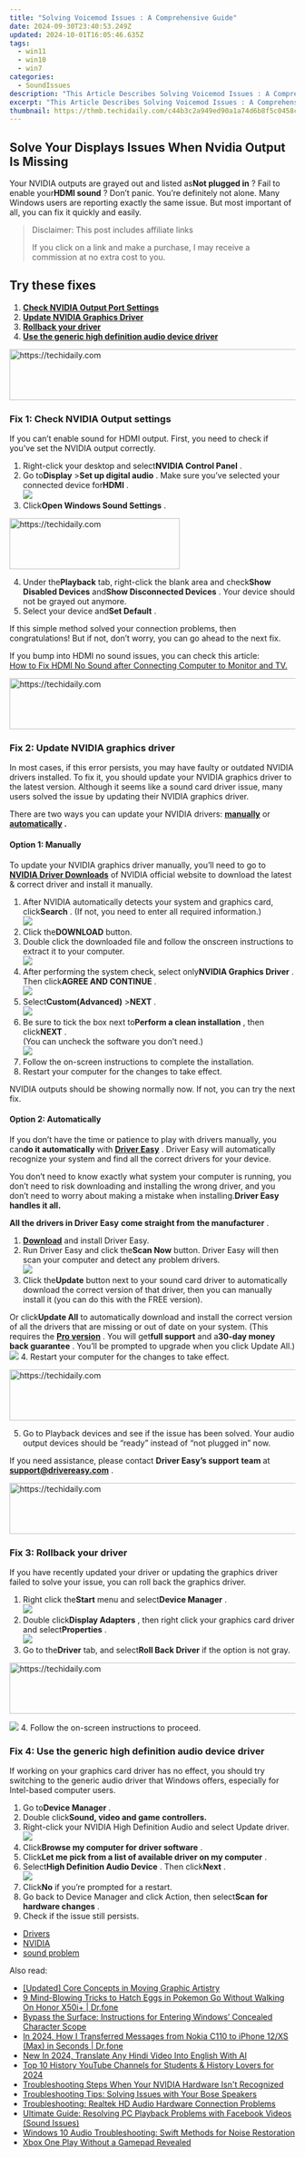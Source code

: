 ```yaml
---
title: "Solving Voicemod Issues : A Comprehensive Guide"
date: 2024-09-30T23:40:53.249Z
updated: 2024-10-01T16:05:46.635Z
tags:
  - win11
  - win10
  - win7
categories:
  - SoundIssues
description: "This Article Describes Solving Voicemod Issues : A Comprehensive Guide"
excerpt: "This Article Describes Solving Voicemod Issues : A Comprehensive Guide"
thumbnail: https://thmb.techidaily.com/c44b3c2a949ed90a1a74d6b8f5c0458cbf8a943f8d64ce0fc757b91844bd2888.jpg
---
```


## Solve Your Displays Issues When Nvidia Output Is Missing

Your NVIDIA outputs are grayed out and listed as**Not plugged in** ? Fail to enable your**HDMI sound** ? Don’t panic. You’re definitely not alone. Many Windows users are reporting exactly the same issue. But most important of all, you can fix it quickly and easily.

>  Disclaimer: This post includes affiliate links
>
>  If you click on a link and make a purchase, I may receive a commission at no extra cost to you.
>

## Try these fixes

1. **[Check NVIDIA Output Port Settings](https://tools.techidaily.com/drivereasy/download/)**
2. **[Update NVIDIA Graphics Driver](https://tools.techidaily.com/drivereasy/download/)**
3. **[Rollback your driver](https://tools.techidaily.com/drivereasy/download/)**
4. **[Use the generic high definition audio device driver](https://tools.techidaily.com/drivereasy/download/)**

<!-- affiliate ads begin -->
<a href="https://appsumo.8odi.net/c/5597632/2105863/7443" target="_top" id="2105863">
  <img src="//a.impactradius-go.com/display-ad/7443-2105863" border="0" alt="https://techidaily.com" width="728" height="90"/>
</a>
<img height="0" width="0" src="https://appsumo.8odi.net/i/5597632/2105863/7443" style="position:absolute;visibility:hidden;" border="0" />
<!-- affiliate ads end -->

### Fix 1: Check NVIDIA Output settings

 If you can’t enable sound for HDMI output. First, you need to check if you’ve set the NVIDIA output correctly.

1. Right-click your desktop and select**NVIDIA Control Panel** .
2. Go to**Display** \>**Set up digital audio** . Make sure you’ve selected your connected device for**HDMI** .  
![](https://images.drivereasy.com/wp-content/uploads/2019/12/set-up.jpg)
3. Click**Open Windows Sound Settings** .

<!-- affiliate ads begin -->
<a href="https://aligracehair.sjv.io/c/5597632/2135413/19272" target="_top" id="2135413">
  <img src="//a.impactradius-go.com/display-ad/19272-2135413" border="0" alt="https://techidaily.com" width="300" height="90"/>
</a>
<img height="0" width="0" src="https://aligracehair.sjv.io/i/5597632/2135413/19272" style="position:absolute;visibility:hidden;" border="0" />
<!-- affiliate ads end -->

4. Under the**Playback** tab, right-click the blank area and check**Show Disabled Devices** and**Show Disconnected Devices** . Your device should not be grayed out anymore.
5. Select your device and**Set Default** .

 If this simple method solved your connection problems, then congratulations! But if not, don’t worry, you can go ahead to the next fix.

 If you bump into HDMI no sound issues, you can check this article:  
[How to Fix HDMI No Sound after Connecting Computer to Monitor and TV.](https://tools.techidaily.com/drivereasy/download/)

<!-- affiliate ads begin -->
<a href="https://appsumo.8odi.net/c/5597632/2037359/7443" target="_top" id="2037359">
  <img src="//a.impactradius-go.com/display-ad/7443-2037359" border="0" alt="https://techidaily.com" width="728" height="90"/>
</a>
<img height="0" width="0" src="https://appsumo.8odi.net/i/5597632/2037359/7443" style="position:absolute;visibility:hidden;" border="0" />
<!-- affiliate ads end -->

### Fix 2: Update NVIDIA graphics driver

 In most cases, if this error persists, you may have faulty or outdated NVIDIA drivers installed. To fix it, you should update your NVIDIA graphics driver to the latest version. Although it seems like a sound card driver issue, many users solved the issue by updating their NVIDIA graphics driver.

 There are two ways you can update your NVIDIA drivers: **[manually](https://tools.techidaily.com/drivereasy/download/)**  or **[automatically](https://tools.techidaily.com/drivereasy/download/) .**

#### Option 1: Manually

 To update your NVIDIA graphics driver manually, you’ll need to go to **[NVIDIA Driver Downloads](https://www.nvidia.com/Download/index.aspx?lang=en-us)**  of NVIDIA official website to download the latest & correct driver and install it manually.

1. After NVIDIA automatically detects your system and graphics card, click**Search** . (If not, you need to enter all required information.)  
![](https://images.drivereasy.com/wp-content/uploads/2019/12/driver-downloads.jpg)
2. Click the**DOWNLOAD** button.
3. Double click the downloaded file and follow the onscreen instructions to extract it to your computer.  
![](https://images.drivereasy.com/wp-content/uploads/2019/12/extract.jpg)
4. After performing the system check, select only**NVIDIA Graphics Driver** . Then click**AGREE AND CONTINUE** .  
![](https://images.drivereasy.com/wp-content/uploads/2019/12/select.jpg)
5. Select**Custom(Advanced)** \>**NEXT** .  
![](https://images.drivereasy.com/wp-content/uploads/2019/12/installation-options.jpg)
6. Be sure to tick the box next to**Perform a clean installation** , then click**NEXT** .  
 (You can uncheck the software you don’t need.)  
![](https://images.drivereasy.com/wp-content/uploads/2019/12/perform-a-clean-install.jpg)
7. Follow the on-screen instructions to complete the installation.
8. Restart your computer for the changes to take effect.

 NVIDIA outputs should be showing normally now. If not, you can try the next fix.

#### Option 2: Automatically

 If you don’t have the time or patience to play with drivers manually, you can**do it automatically** with **[Driver Easy](https://tools.techidaily.com/drivereasy/download/)**  . Driver Easy will automatically recognize your system and find all the correct drivers for your device.

 You don’t need to know exactly what system your computer is running, you don’t need to risk downloading and installing the wrong driver, and you don’t need to worry about making a mistake when installing.**Driver Easy handles it all.**

**All the drivers in Driver Easy** **come straight from** **the manufacturer** .

1. **[Download](https://tools.techidaily.com/drivereasy/download/)**  and install Driver Easy.
2. Run Driver Easy and click the**Scan Now** button. Driver Easy will then scan your computer and detect any problem drivers.  
![](https://images.drivereasy.com/wp-content/uploads/2019/12/scan-now-5.png)
3. Click the**Update** button next to your sound card driver to automatically download the correct version of that driver, then you can manually install it (you can do this with the FREE version).  

 Or click**Update All** to automatically download and install the correct version of all the drivers that are missing or out of date on your system. (This requires the **[Pro version](https://tools.techidaily.com/drivereasy/download/)**  . You will get**full support** and a**30-day money back guarantee** . You’ll be prompted to upgrade when you click Update All.)  
![](https://images.drivereasy.com/wp-content/uploads/2019/12/update-all-your-drivers-3.jpg)
4. Restart your computer for the changes to take effect.

<!-- affiliate ads begin -->
<a href="https://appsumo.8odi.net/c/5597632/2094482/7443" target="_top" id="2094482">
  <img src="//a.impactradius-go.com/display-ad/7443-2094482" border="0" alt="https://techidaily.com" width="728" height="90"/>
</a>
<img height="0" width="0" src="https://appsumo.8odi.net/i/5597632/2094482/7443" style="position:absolute;visibility:hidden;" border="0" />
<!-- affiliate ads end -->

5. Go to Playback devices and see if the issue has been solved. Your audio output devices should be “ready” instead of “not plugged in” now.

 If you need assistance, please contact **Driver Easy’s support** **team** at [**support@drivereasy.com**](https://tools.techidaily.com/drivereasy/download/) .

<!-- affiliate ads begin -->
<a href="https://zebaoaffiliateprogram.pxf.io/c/5597632/2137972/21526" target="_top" id="2137972">
  <img src="//a.impactradius-go.com/display-ad/21526-2137972" border="0" alt="https://techidaily.com" width="728" height="90"/>
</a>
<img height="0" width="0" src="https://zebaoaffiliateprogram.pxf.io/i/5597632/2137972/21526" style="position:absolute;visibility:hidden;" border="0" />
<!-- affiliate ads end -->

### Fix 3: Rollback your driver

 If you have recently updated your driver or updating the graphics driver failed to solve your issue, you can roll back the graphics driver.

1. Right click the**Start** menu and select**Device Manager** .  
![](https://images.drivereasy.com/wp-content/uploads/2019/12/device-manger.png)
2. Double click**Display Adapters** , then right click your graphics card driver and select**Properties** .  
![](https://images.drivereasy.com/wp-content/uploads/2019/12/properties.png)
3. Go to the**Driver** tab, and select**Roll Back Driver** if the option is not gray.  

<!-- affiliate ads begin -->
<a href="https://aligracehair.sjv.io/c/5597632/1884002/19272" target="_top" id="1884002">
  <img src="//a.impactradius-go.com/display-ad/19272-1884002" border="0" alt="https://techidaily.com" width="728" height="90"/>
</a>
<img height="0" width="0" src="https://aligracehair.sjv.io/i/5597632/1884002/19272" style="position:absolute;visibility:hidden;" border="0" />
<!-- affiliate ads end -->

![](https://images.drivereasy.com/wp-content/uploads/2019/12/driver.png)
4. Follow the on-screen instructions to proceed.

### Fix 4: Use the generic high definition audio device driver

 If working on your graphics card driver has no effect, you should try switching to the generic audio driver that Windows offers, especially for Intel-based computer users.

1. Go to**Device Manager** .
2. Double click**Sound, video and game** **controllers.**
3. Right-click your NVIDIA High Definition Audio and select Update driver.  
![](https://images.drivereasy.com/wp-content/uploads/2019/12/update-driver.png)
4. Click**Browse my computer for driver software** .
5. Click**Let me pick from a list of available driver on my computer** .
6. Select**High Definition Audio Device** . Then click**Next** .  
![](https://images.drivereasy.com/wp-content/uploads/2019/12/update.png)
7. Click**No** if you’re prompted for a restart.
8. Go back to Device Manager and click Action, then select**Scan for hardware changes** .
9. Check if the issue still persists.

* [Drivers](https://tools.techidaily.com/drivereasy/download/)
* [NVIDIA](https://tools.techidaily.com/drivereasy/download/)
* [sound problem](https://tools.techidaily.com/drivereasy/download/)

<ins class="adsbygoogle"
     style="display:block"
     data-ad-format="autorelaxed"
     data-ad-client="ca-pub-7571918770474297"
     data-ad-slot="1223367746"></ins>

<ins class="adsbygoogle"
     style="display:block"
     data-ad-client="ca-pub-7571918770474297"
     data-ad-slot="8358498916"
     data-ad-format="auto"
     data-full-width-responsive="true"></ins>

<span class="atpl-alsoreadstyle">Also read:</span>
<div><ul>
<li><a href="https://extra-resources.techidaily.com/updated-core-concepts-in-moving-graphic-artistry/"><u>[Updated] Core Concepts in Moving Graphic Artistry</u></a></li>
<li><a href="https://pokemon-go-android.techidaily.com/9-mind-blowing-tricks-to-hatch-eggs-in-pokemon-go-without-walking-on-honor-x50iplus-drfone-by-drfone-virtual-android/"><u>9 Mind-Blowing Tricks to Hatch Eggs in Pokemon Go Without Walking On Honor X50i+ | Dr.fone</u></a></li>
<li><a href="https://win11.techidaily.com/bypass-the-surface-instructions-for-entering-windows-concealed-character-scope/"><u>Bypass the Surface: Instructions for Entering Windows’ Concealed Character Scope</u></a></li>
<li><a href="https://android-transfer.techidaily.com/in-2024-how-i-transferred-messages-from-nokia-c110-to-iphone-12xs-max-in-seconds-drfone-by-drfone-transfer-from-android-transfer-from-android/"><u>In 2024, How I Transferred Messages from Nokia C110 to iPhone 12/XS (Max) in Seconds | Dr.fone</u></a></li>
<li><a href="https://ai-video-translation.techidaily.com/new-in-2024-translate-any-hindi-video-into-english-with-ai/"><u>New In 2024, Translate Any Hindi Video Into English With AI</u></a></li>
<li><a href="https://youtube-data.techidaily.com/0-history-youtube-channels-for-students-and-history-lovers-for-2024/"><u>Top 10 History YouTube Channels for Students & History Lovers for 2024</u></a></li>
<li><a href="https://sound-issues.techidaily.com/troubleshooting-steps-when-your-nvidia-hardware-isnt-recognized/"><u>Troubleshooting Steps When Your NVIDIA Hardware Isn't Recognized</u></a></li>
<li><a href="https://sound-issues.techidaily.com/troubleshooting-tips-solving-issues-with-your-bose-speakers/"><u>Troubleshooting Tips: Solving Issues with Your Bose Speakers</u></a></li>
<li><a href="https://sound-issues.techidaily.com/troubleshooting-realtek-hd-audio-hardware-connection-problems/"><u>Troubleshooting: Realtek HD Audio Hardware Connection Problems</u></a></li>
<li><a href="https://sound-issues.techidaily.com/ultimate-guide-resolving-pc-playback-problems-with-facebook-videos-sound-issues/"><u>Ultimate Guide: Resolving PC Playback Problems with Facebook Videos (Sound Issues)</u></a></li>
<li><a href="https://sound-issues.techidaily.com/windows-10-audio-troubleshooting-swift-methods-for-noise-restoration/"><u>Windows 10 Audio Troubleshooting: Swift Methods for Noise Restoration</u></a></li>
<li><a href="https://games-able.techidaily.com/xbox-one-play-without-a-gamepad-revealed/"><u>Xbox One Play Without a Gamepad Revealed</u></a></li>
</ul></div>

